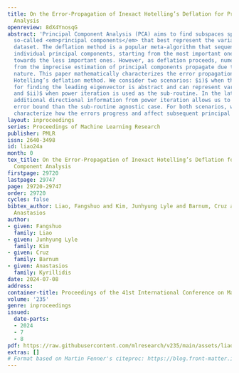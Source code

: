 ```yaml
---
title: On the Error-Propagation of Inexact Hotelling’s Deflation for Principal Component
  Analysis
openreview: 8dX4YnosqG
abstract: 'Principal Component Analysis (PCA) aims to find subspaces spanned by the
  so-called <em>principal components</em> that best represent the variance in the
  dataset. The deflation method is a popular meta-algorithm that sequentially finds
  individual principal components, starting from the most important ones and working
  towards the less important ones. However, as deflation proceeds, numerical errors
  from the imprecise estimation of principal components propagate due to its sequential
  nature. This paper mathematically characterizes the error propagation of the inexact
  Hotelling’s deflation method. We consider two scenarios: $i)$ when the sub-routine
  for finding the leading eigenvector is abstract and can represent various algorithms;
  and $ii)$ when power iteration is used as the sub-routine. In the latter case, the
  additional directional information from power iteration allows us to obtain a tighter
  error bound than the sub-routine agnostic case. For both scenarios, we explicitly
  characterize how the errors progress and affect subsequent principal component estimations.'
layout: inproceedings
series: Proceedings of Machine Learning Research
publisher: PMLR
issn: 2640-3498
id: liao24a
month: 0
tex_title: On the Error-Propagation of Inexact Hotelling’s Deflation for Principal
  Component Analysis
firstpage: 29720
lastpage: 29747
page: 29720-29747
order: 29720
cycles: false
bibtex_author: Liao, Fangshuo and Kim, Junhyung Lyle and Barnum, Cruz and Kyrillidis,
  Anastasios
author:
- given: Fangshuo
  family: Liao
- given: Junhyung Lyle
  family: Kim
- given: Cruz
  family: Barnum
- given: Anastasios
  family: Kyrillidis
date: 2024-07-08
address:
container-title: Proceedings of the 41st International Conference on Machine Learning
volume: '235'
genre: inproceedings
issued:
  date-parts:
  - 2024
  - 7
  - 8
pdf: https://raw.githubusercontent.com/mlresearch/v235/main/assets/liao24a/liao24a.pdf
extras: []
# Format based on Martin Fenner's citeproc: https://blog.front-matter.io/posts/citeproc-yaml-for-bibliographies/
---
```

